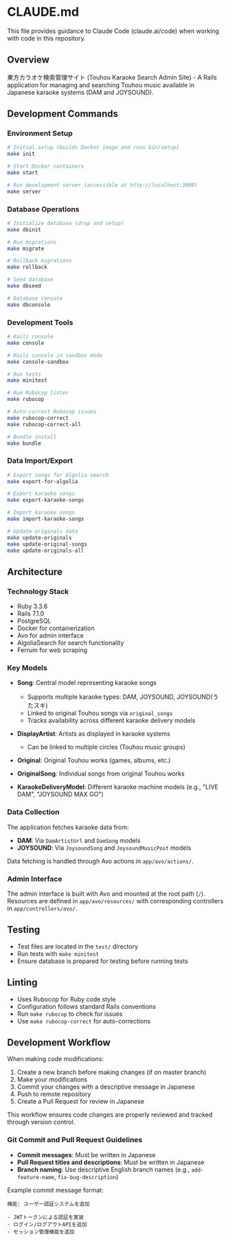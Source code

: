 # CLAUDE.md

This file provides guidance to Claude Code (claude.ai/code) when working with code in this repository.

## Overview
東方カラオケ検索管理サイト (Touhou Karaoke Search Admin Site) - A Rails application for managing and searching Touhou music available in Japanese karaoke systems (DAM and JOYSOUND).

## Development Commands

### Environment Setup
```bash
# Initial setup (builds Docker image and runs bin/setup)
make init

# Start Docker containers
make start

# Run development server (accessible at http://localhost:3000)
make server
```

### Database Operations
```bash
# Initialize database (drop and setup)
make dbinit

# Run migrations
make migrate

# Rollback migrations
make rollback

# Seed database
make dbseed

# Database console
make dbconsole
```

### Development Tools
```bash
# Rails console
make console

# Rails console in sandbox mode
make console-sandbox

# Run tests
make minitest

# Run Rubocop linter
make rubocop

# Auto-correct Rubocop issues
make rubocop-correct
make rubocop-correct-all

# Bundle install
make bundle
```

### Data Import/Export
```bash
# Export songs for Algolia search
make export-for-algolia

# Export karaoke songs
make export-karaoke-songs

# Import karaoke songs
make import-karaoke-songs

# Update originals data
make update-originals
make update-original-songs
make update-originals-all
```

## Architecture

### Technology Stack
- Ruby 3.3.6
- Rails 7.1.0
- PostgreSQL
- Docker for containerization
- Avo for admin interface
- AlgoliaSearch for search functionality
- Ferrum for web scraping

### Key Models
- **Song**: Central model representing karaoke songs
  - Supports multiple karaoke types: DAM, JOYSOUND, JOYSOUND(うたスキ)
  - Linked to original Touhou songs via `original_songs`
  - Tracks availability across different karaoke delivery models
  
- **DisplayArtist**: Artists as displayed in karaoke systems
  - Can be linked to multiple circles (Touhou music groups)
  
- **Original**: Original Touhou works (games, albums, etc.)
  
- **OriginalSong**: Individual songs from original Touhou works
  
- **KaraokeDeliveryModel**: Different karaoke machine models (e.g., "LIVE DAM", "JOYSOUND MAX GO")

### Data Collection
The application fetches karaoke data from:
- **DAM**: Via `DamArtistUrl` and `DamSong` models
- **JOYSOUND**: Via `JoysoundSong` and `JoysoundMusicPost` models

Data fetching is handled through Avo actions in `app/avo/actions/`.

### Admin Interface
The admin interface is built with Avo and mounted at the root path (`/`). Resources are defined in `app/avo/resources/` with corresponding controllers in `app/controllers/avo/`.

## Testing
- Test files are located in the `test/` directory
- Run tests with `make minitest`
- Ensure database is prepared for testing before running tests

## Linting
- Uses Rubocop for Ruby code style
- Configuration follows standard Rails conventions
- Run `make rubocop` to check for issues
- Use `make rubocop-correct` for auto-corrections

## Development Workflow
When making code modifications:
1. Create a new branch before making changes (if on master branch)
2. Make your modifications
3. Commit your changes with a descriptive message in Japanese
4. Push to remote repository
5. Create a Pull Request for review in Japanese

This workflow ensures code changes are properly reviewed and tracked through version control.

### Git Commit and Pull Request Guidelines
- **Commit messages**: Must be written in Japanese
- **Pull Request titles and descriptions**: Must be written in Japanese
- **Branch naming**: Use descriptive English branch names (e.g., `add-feature-name`, `fix-bug-description`)

Example commit message format:
```
機能: ユーザー認証システムを追加

- JWTトークンによる認証を実装
- ログイン/ログアウトAPIを追加
- セッション管理機能を追加
```
